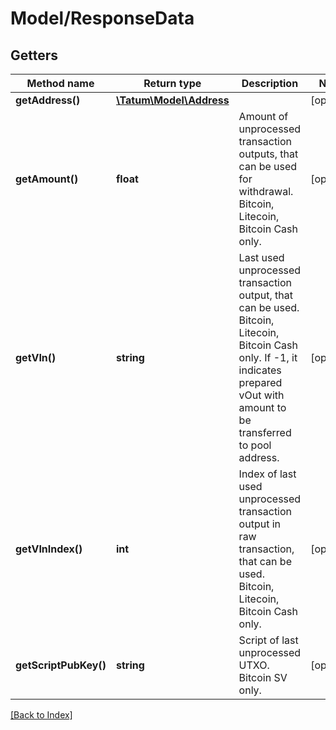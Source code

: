 # Model/ResponseData

## Getters

Method name | Return type | Description | Notes
------------ | ------------- | ------------- | -------------
**getAddress()** | [**\Tatum\Model\Address**](Address.md) |  | [optional]
**getAmount()** | **float** | Amount of unprocessed transaction outputs, that can be used for withdrawal. Bitcoin, Litecoin, Bitcoin Cash only. | [optional]
**getVIn()** | **string** | Last used unprocessed transaction output, that can be used. Bitcoin, Litecoin, Bitcoin Cash only. If -1, it indicates prepared vOut with amount to be transferred to pool address. | [optional]
**getVInIndex()** | **int** | Index of last used unprocessed transaction output in raw transaction, that can be used. Bitcoin, Litecoin, Bitcoin Cash only. | [optional]
**getScriptPubKey()** | **string** | Script of last unprocessed UTXO. Bitcoin SV only. | [optional]

[[Back to Index]](../index.md)
